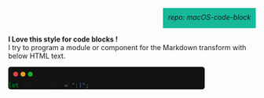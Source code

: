 <div style="display: flex;flex-direction: row-reverse;">
<div align="right" style="background:#16b999;" >
<p style="font-style:italic;margin:10px;">repo: macOS-code-block<p>
</div>
</div>



**I Love this style for code blocks !**  
I try to program a module or component for the Markdown transform with below HTML text.

<div>
  <style>
      .mac {
          width: 10px;
          height: 10px;
          border-radius: 5px;
          float: left;
          margin: 10px 0 0 5px;
      }
      .b1 {
          background: #E0443E;
          margin-left: 10px;
      }
      .b2 {
          background: #DEA123;
      }
      .b3 {
          background: #1AAB29;
      }
      .warpper {
          background: #121212;
          border-radius: 5px;
          width: 400px;
      }
  </style>
  <div class="warpper">
    <div class="mac b1"></div>
    <div class="mac b2"></div>
    <div class="mac b3"></div>
    <div>
        <br>  

  ```Typescript
  let What_I_Like = ":)";
  ```
  </div>
</div>
